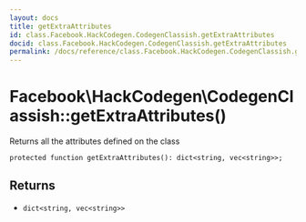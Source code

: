 ```yaml
---
layout: docs
title: getExtraAttributes
id: class.Facebook.HackCodegen.CodegenClassish.getExtraAttributes
docid: class.Facebook.HackCodegen.CodegenClassish.getExtraAttributes
permalink: /docs/reference/class.Facebook.HackCodegen.CodegenClassish.getExtraAttributes/
---
```

# Facebook\\HackCodegen\\CodegenClassish::getExtraAttributes()




Returns all the attributes defined on the class




``` Hack
protected function getExtraAttributes(): dict<string, vec<string>>;
```




## Returns




- ` dict<string, vec<string>> `